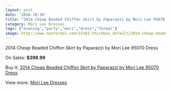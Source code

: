 ```yaml
---
layout: post
date: '2016-10-30'
title: "2014 Cheap Beaded Chiffon Skirt by Paparazzi by Mori Lee 95070 Dress"
category: Mori Lee Dresses
tags: ["evening","party","mori","dress","formal"]
image: http://www.neoformal.com/15182-thickbox_default/2014-cheap-beaded-chiffon-skirt-by-paparazzi-by-mori-lee-95070-dress.jpg
---
```

2014 Cheap Beaded Chiffon Skirt by Paparazzi by Mori Lee 95070 Dress

On Sales: **$398.99**
<a href="https://www.neoformal.com/en/mori-lee-dresses-2014/5152-2014-cheap-beaded-chiffon-skirt-by-paparazzi-by-mori-lee-95070-dress.html"><amp-img layout="responsive" width="600" height="600" src="//www.neoformal.com/15182-thickbox_default/2014-cheap-beaded-chiffon-skirt-by-paparazzi-by-mori-lee-95070-dress.jpg" alt="2014 Cheap Beaded Chiffon Skirt by Paparazzi by Mori Lee 95070 Dress 0" /></a>
<a href="https://www.neoformal.com/en/mori-lee-dresses-2014/5152-2014-cheap-beaded-chiffon-skirt-by-paparazzi-by-mori-lee-95070-dress.html"><amp-img layout="responsive" width="600" height="600" src="//www.neoformal.com/15183-thickbox_default/2014-cheap-beaded-chiffon-skirt-by-paparazzi-by-mori-lee-95070-dress.jpg" alt="2014 Cheap Beaded Chiffon Skirt by Paparazzi by Mori Lee 95070 Dress 1" /></a>
<a href="https://www.neoformal.com/en/mori-lee-dresses-2014/5152-2014-cheap-beaded-chiffon-skirt-by-paparazzi-by-mori-lee-95070-dress.html"><amp-img layout="responsive" width="600" height="600" src="//www.neoformal.com/15184-thickbox_default/2014-cheap-beaded-chiffon-skirt-by-paparazzi-by-mori-lee-95070-dress.jpg" alt="2014 Cheap Beaded Chiffon Skirt by Paparazzi by Mori Lee 95070 Dress 2" /></a>
<a href="https://www.neoformal.com/en/mori-lee-dresses-2014/5152-2014-cheap-beaded-chiffon-skirt-by-paparazzi-by-mori-lee-95070-dress.html"><amp-img layout="responsive" width="600" height="600" src="//www.neoformal.com/15185-thickbox_default/2014-cheap-beaded-chiffon-skirt-by-paparazzi-by-mori-lee-95070-dress.jpg" alt="2014 Cheap Beaded Chiffon Skirt by Paparazzi by Mori Lee 95070 Dress 3" /></a>
<a href="https://www.neoformal.com/en/mori-lee-dresses-2014/5152-2014-cheap-beaded-chiffon-skirt-by-paparazzi-by-mori-lee-95070-dress.html"><amp-img layout="responsive" width="600" height="600" src="//www.neoformal.com/15186-thickbox_default/2014-cheap-beaded-chiffon-skirt-by-paparazzi-by-mori-lee-95070-dress.jpg" alt="2014 Cheap Beaded Chiffon Skirt by Paparazzi by Mori Lee 95070 Dress 4" /></a>
<a href="https://www.neoformal.com/en/mori-lee-dresses-2014/5152-2014-cheap-beaded-chiffon-skirt-by-paparazzi-by-mori-lee-95070-dress.html"><amp-img layout="responsive" width="600" height="600" src="//www.neoformal.com/15187-thickbox_default/2014-cheap-beaded-chiffon-skirt-by-paparazzi-by-mori-lee-95070-dress.jpg" alt="2014 Cheap Beaded Chiffon Skirt by Paparazzi by Mori Lee 95070 Dress 5" /></a>

Buy it: [2014 Cheap Beaded Chiffon Skirt by Paparazzi by Mori Lee 95070 Dress](https://www.neoformal.com/en/mori-lee-dresses-2014/5152-2014-cheap-beaded-chiffon-skirt-by-paparazzi-by-mori-lee-95070-dress.html "2014 Cheap Beaded Chiffon Skirt by Paparazzi by Mori Lee 95070 Dress")

View more: [Mori Lee Dresses](https://www.neoformal.com/en/62-mori-lee-dresses-2014 "Mori Lee Dresses")
